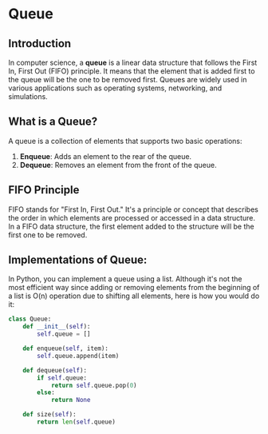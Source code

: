 # Queue

## Introduction

In computer science, a **queue** is a linear data structure that follows the First In, First Out (FIFO) principle. It means that the element that is added first to the queue will be the one to be removed first. Queues are widely used in various applications such as operating systems, networking, and simulations.

## What is a Queue?

A queue is a collection of elements that supports two basic operations:

1. **Enqueue**: Adds an element to the rear of the queue.
2. **Dequeue**: Removes an element from the front of the queue.

## FIFO Principle

FIFO stands for "First In, First Out." It's a principle or concept that describes the order in which elements are processed or accessed in a data structure. In a FIFO data structure, the first element added to the structure will be the first one to be removed.

## Implementations of Queue:

In Python, you can implement a queue using a list. Although it's not the most efficient way since adding or removing elements from the beginning of a list is O(n) operation due to shifting all elements, here is how you would do it:

```python
class Queue:
    def __init__(self):
        self.queue = []

    def enqueue(self, item):
        self.queue.append(item)

    def dequeue(self):
        if self.queue:
            return self.queue.pop(0)
        else:
            return None

    def size(self):
        return len(self.queue)